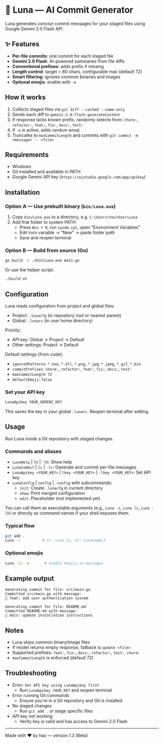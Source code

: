 # 🌙 Luna — AI Commit Generator

Luna generates concise commit messages for your staged files using Google Gemini 2.0 Flash API.

## ✨ Features

- **Per-file commits**: one commit for each staged file
- **Gemini 2.0 Flash**: AI-powered summaries from file diffs
- **Conventional prefixes**: adds prefix if missing
- **Length control**: target < 60 chars, configurable max (default 72)
- **Smart filtering**: ignores common binaries and images
- **Optional emojis**: enable with `-e`

## How it works

1. Collects staged files via `git diff --cached --name-only`
2. Sends each diff to `gemini-2.0-flash:generateContent`
3. If response lacks known prefix, randomly selects from: `chore:`, `refactor:`, `feat:`, `fix:`, `docs:`, `test:`
4. If `-e` is active, adds random emoji
5. Truncates to `maxCommitLength` and commits with `git commit -m <message> -- <file>`

## Requirements

- Windows
- Git installed and available in PATH
- Google Gemini API key (`https://aistudio.google.com/app/apikey`)

## Installation

### Option A — Use prebuilt binary (`bin/Luna.exe`)

1. Copy `bin/Luna.exe` to a directory, e.g. `C:\Users\YourUser\Luna`
2. Add that folder to system PATH:
   - Press `Win + R`, run `sysdm.cpl`, open "Environment Variables"
   - Edit `Path` variable → "New" → paste folder path
   - Save and reopen terminal

### Option B — Build from source (Go)

```bash
go build -o ./bin/Luna.exe main.go
```

Or use the helper script:

```bash
./build.sh
```

## Configuration

Luna reads configuration from project and global files:

- Project: `.lunacfg` (in repository root or nearest parent)
- Global: `.lunarc` (in user home directory)

Priority:

- API key: Global → Project → Default
- Other settings: Project → Default

Default settings (from code):

- `ignoredPatterns`: `*.exe`, `*.dll`, `*.png`, `*.jpg`, `*.jpeg`, `*.gif`, `*.bin`
- `commitPrefixes`: `chore:`, `refactor:`, `feat:`, `fix:`, `docs:`, `test:`
- `maxCommitLength`: `72`
- `defaultEmoji`: `false`

### Set your API key

```bash
LunaApikey YOUR_GEMINI_KEY
```

This saves the key in your global `.lunarc`. Reopen terminal after setting.

## Usage

Run Luna inside a Git repository with staged changes.

### Commands and aliases

- `LunaHelp` | `lh` | `-lh`: Show help
- `LunaCommit` | `lc` | `-lc`: Generate and commit per-file messages
- `LunaApikey <YOUR_KEY>` | `lkey <YOUR_KEY>` | `-lkey <YOUR_KEY>`: Set API key
- `LunaConfig` | `config` | `-config` with subcommands:
  - `init`: Create `.lunacfg` in current directory
  - `show`: Print merged configuration
  - `edit`: Placeholder (not implemented yet)

You can call them as executable arguments (e.g., `Luna -c`, `Luna lc`, `Luna -lh`) or directly as command names if your shell exposes them.

### Typical flow

```bash
git add .
Luna -c          # or: Luna lc, or: LunaCommit
```

### Optional emojis

```bash
Luna -lc -e       # enable emojis in messages
```

## Example output

```
Generating commit for file: src/main.go
Committed src/main.go with message:
🚀 feat: add user authentication system

Generating commit for file: README.md
Committed README.md with message:
📝 docs: update installation instructions
```

## Notes

- Luna skips common binary/image files
- If model returns empty response, fallback is `update <file>`
- Supported prefixes: `feat:`, `fix:`, `docs:`, `refactor:`, `test:`, `chore:`
- `maxCommitLength` is enforced (default 72)

## Troubleshooting

- Error: `Set API key using LunaApikey first`
  - Run `LunaApikey YOUR_KEY` and reopen terminal
- Error running Git commands
  - Ensure you're in a Git repository and Git is installed
- No staged changes
  - Run `git add .` or stage specific files
- API key not working
  - Verify key is valid and has access to Gemini 2.0 Flash

---

Made with ❤️ by hax — version 1.3 (Beta)
